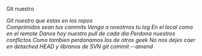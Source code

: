 Git nuestro
<p><em>Git<em/em> nuestro que estas en los repos<br/>
Comprimidos sean tus commits
Venga a nosotrros tu log
En el local como en el remote
Danos hoy nuestro pull de cada dia
Perdona nuestros conflictos
Como tambien perdonamos los de otros geek
No nos dejes caer en detached HEAD
y libranos de SVN
git commit --amend
